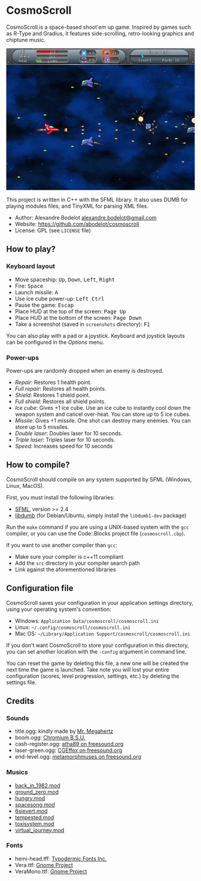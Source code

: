 # CosmoScroll

CosmoScroll is a space-based shoot'em up game. Inspired by games such as R-Type and Gradius, it features side-scrolling, retro-looking graphics and chiptune music.

![cosmoscroll](screenshots/cosmoscroll.png)

This project is written in C++ with the SFML library. It also uses DUMB for playing modules files, and TinyXML for parsing XML files.

- Author: Alexandre Bodelot <alexandre.bodelot@gmail.com>
- Website: https://github.com/abodelot/cosmoscroll
- License: GPL (see `LICENSE` file)


## How to play?

### Keyboard layout

- Move spaceship: <kbd>Up</kbd>, <kbd>Down</kbd>, <kbd>Left</kbd>, <kbd>Right</kbd>
- Fire: <kbd>Space</kbd>
- Launch missile: <kbd>A</kbd>
- Use ice cube power-up: <kbd>Left Ctrl</kbd>
- Pause the game: <kbd>Escap</kbd>
- Place HUD at the top of the screen: <kbd>Page Up</kbd>
- Place HUD at the bottom of the screen: <kbd>Page Down</kbd>
- Take a screenshot (saved in `screenshots` directory): <kbd>F1</kbd>

You can also play with a pad or a joystick. Keyboard and joystick layouts can be configured in the *Options* menu.

### Power-ups

Power-ups are randomly dropped when an enemy is destroyed.

- *Repair*: Restores 1 health point.
- *Full repair*: Restores all health points.
- *Shield*: Restores 1 shield point.
- *Full shield*: Restores all shield points.
- *Ice cube*: Gives +1 ice cube. Use an ice cube to instantly cool down the weapon system and cancel over-heat. You can store up to 5 ice cubes.
- *Missile*: Gives +1 missile. One shot can destroy many enemies. You can store up to 5 missiles.
- *Double laser*: Doubles laser for 10 seconds.
- *Triple laser*: Triples laser for 10 seconds.
- *Speed*: Increases speed for 10 seconds


## How to compile?

CosmoScroll should compile on any system supported by SFML (Windows, Linux, MacOS).

First, you must install the following libraries:

- [SFML](http://www.sfml-dev.org/), version >= 2.4
- [libdumb](http://dumb.sourceforge.net/) (for Debian/Ubuntu, simply install the `libdumb1-dev` package)

Run the `make` command if you are using a UNIX-based system with the `gcc` compiler, or you can use the Code::Blocks project file (`cosmoscroll.cbp`).

If you want to use another compiler than `gcc`:
- Make sure your compiler is c++11 compliant
- Add the `src` directory in your compiler search path
- Link against the aforementioned libraries


## Configuration file

CosmoScroll saves your configuration in your application settings directory, using your operating system's convention:

- Windows: `Application Data/cosmoscroll/cosmoscroll.ini`
- Linux:   `~/.config/cosmoscroll/cosmoscroll.ini`
- Mac OS:  `~/Library/Application Support/cosmoscroll/cosmoscroll.ini`

If you don't want CosmoScroll to store your configuration in this directory, you can set another location with the `-config` argument in command line.

You can reset the game by deleting this file, a new one will be created the next time the game is launched. Take note you will lost your entire configuration (scores, level  progression, settings, etc.) by deleting the settings file.


## Credits

### Sounds

- title.ogg: kindly made by [Mr. Megahertz](https://soundcloud.com/mrmegahertz)
- boom.ogg: [Chromium B.S.U.](http://www.reptilelabour.com/software/chromium/)
- cash-register.ogg: [atha89 on freesound.org](http://www.freesound.org/people/atha89/sounds/79063/)
- laser-green.ogg: [CGEffex on freesound.org](http://www.freesound.org/people/CGEffex/sounds/96692/)
- end-level.ogg: [metamorphmuses on freesound.org](http://www.freesound.org/people/metamorphmuses/sounds/38728/)

### Musics

- [back_in_1982.mod](http://modarchive.org/index.php?request=view_by_moduleid&query=66188)
- [ground_zero.mod](http://modarchive.org/index.php?request=view_by_moduleid&query=65883)
- [hungry.mod](http://modarchive.org/index.php?request=view_by_moduleid&query=159539)
- [spacesong.mod](http://modarchive.org/index.php?request=view_by_moduleid&query=65925)
- [6sievert.mod](http://modarchive.org/index.php?request=view_by_moduleid&query=162477)
- [tempested.mod](http://modarchive.org/index.php?request=view_by_moduleid&query=173057)
- [toxisystem.mod](http://modarchive.org/index.php?request=view_by_moduleid&query=172373)
- [virtual_journey.mod](http://modarchive.org/index.php?request=view_by_moduleid&query=132838)

### Fonts

- hemi-head.tff: [Typodermic Fonts Inc.](http://www.dafont.com/hemi-head.font)
- Vera.ttf: [Gnome Project](http://www.dafont.com/bitstream-vera-sans.font)
- VeraMono.ttf: [Gnome Project](http://www.dafont.com/bitstream-vera-mono.font)

